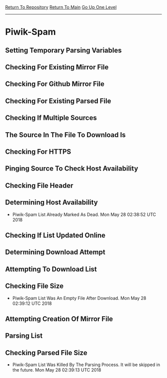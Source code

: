 [Return To Repository](https://github.com/deathbybandaid/piholeparser/)
[Return To Main](https://github.com/deathbybandaid/piholeparser/blob/master/RecentRunLogs/Mainlog.md)
[Go Up One Level](https://github.com/deathbybandaid/piholeparser/blob/master/RecentRunLogs/TopLevelScripts/30-Processing-External-Blacklists.md)
____________________________________
# Piwik-Spam
## Setting Temporary Parsing Variables
## Checking For Existing Mirror File
## Checking For Github Mirror File
## Checking For Existing Parsed File
## Checking If Multiple Sources
## The Source In The File To Download Is
## Checking For HTTPS
## Pinging Source To Check Host Availability
## Checking File Header
## Determining Host Availability
* Piwik-Spam List Already Marked As Dead. Mon May 28 02:38:52 UTC 2018
## Checking If List Updated Online
## Determining Download Attempt
## Attempting To Download List
## Checking File Size
* Piwik-Spam List Was An Empty File After Download. Mon May 28 02:39:12 UTC 2018
## Attempting Creation Of Mirror File
## Parsing List
## Checking Parsed File Size
* Piwik-Spam List Was Killed By The Parsing Process. It will be skipped in the future. Mon May 28 02:39:13 UTC 2018
